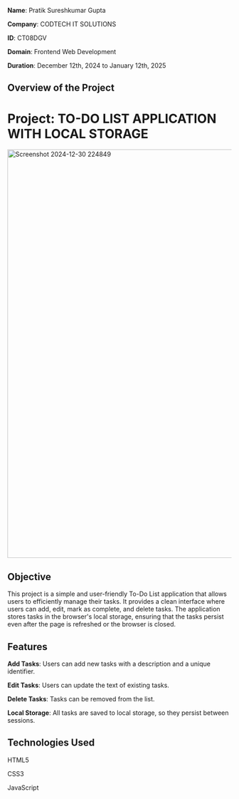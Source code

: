 **Name**:  Pratik Sureshkumar Gupta

**Company**: CODTECH IT SOLUTIONS

**ID**: CT08DGV

**Domain**: Frontend Web Development

**Duration**: December 12th, 2024 to January 12th, 2025

<h2>Overview of the Project</h2>

<h1>Project: TO-DO LIST APPLICATION WITH LOCAL STORAGE</h1>

<img width="917" alt="Screenshot 2024-12-30 224849" src="https://github.com/user-attachments/assets/cff85365-2d15-4501-b891-e8d4650526fc" />

<h2>Objective</h2>

This project is a simple and user-friendly To-Do List application that allows users to efficiently manage their tasks. It provides a clean interface where users can add, edit, mark as complete, and delete tasks. The application stores tasks in the browser's local storage, ensuring that the tasks persist even after the page is refreshed or the browser is closed.

<h2>Features</h2>

**Add Tasks**: Users can add new tasks with a description and a unique identifier.

**Edit Tasks**: Users can update the text of existing tasks.

**Delete Tasks**: Tasks can be removed from the list.

**Local Storage**: All tasks are saved to local storage, so they persist between sessions.

<h2>Technologies Used</h2>

HTML5

CSS3

JavaScript

